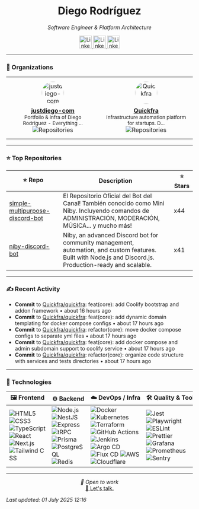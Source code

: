 
<div align="center" style="margin-top: 16px;">
<h1 align="center"><strong>Diego Rodríguez</strong></h1>
<i>Software Engineer & Platform Architecture</i>
<p></p>
  <a href="https://linkedin.com/in/bydiego" target="_blank">
    <img src="https://img.icons8.com/?size=100&id=8808&format=png&color=000000" alt="LinkedIn" height="34">
</a>

<a href="https://youtube.com/@codingwithdew3066" target="_blank">
      <img src="https://img.icons8.com/?size=100&id=55200&format=png&color=000000" alt="LinkedIn" height="34">
</a>

<a href="https://justdiego.com" target="_blank">
    <img src="https://img.icons8.com/?size=100&id=bAmuw2Fk26u0&format=png&color=000000" alt="LinkedIn" height="34">
</a>

</div>

---

### 🏢 Organizations

<table align="center">
  <tr>
    <td><div align="center" style="margin: 10px;">
  <a href="https://github.com/justdiego-com" target="_blank">
    <img src="https://avatars.githubusercontent.com/u/217927933?v=4" width="60" height="60" alt="justdiego-com" style="border-radius: 50%; margin-bottom: 8px;" />
  </a>
  <br>
  <strong><a href="https://github.com/justdiego-com" target="_blank">justdiego-com</a></strong>
  <br>
  <small>Portfolio & infra of Diego Rodríguez - Everything ...</small>
  <br>
  <img src="https://img.shields.io/badge/repos-1-blue?style=flat-square" alt="Repositories" />
</div></td><td><div align="center" style="margin: 10px;">
  <a href="https://github.com/Quickfra" target="_blank">
    <img src="https://avatars.githubusercontent.com/u/218400303?v=4" width="60" height="60" alt="Quickfra" style="border-radius: 50%; margin-bottom: 8px;" />
  </a>
  <br>
  <strong><a href="https://github.com/Quickfra" target="_blank">Quickfra</a></strong>
  <br>
  <small>Infrastructure automation platform for startups. D...</small>
  <br>
  <img src="https://img.shields.io/badge/repos-1-blue?style=flat-square" alt="Repositories" />
</div></td>
  </tr>
</table>

---

### ⭐ Top Repositories

| ⭐ Repo | Description | ⭐ Stars |
|--------|-------------|-------|
| [simple-multipurpose-discord-bot](https://github.com/dewstouh/simple-multipurpose-discord-bot) | El Repositorio Oficial del Bot del Canal! También conocido como Mini Niby. Incluyendo comandos de ADMINISTRACIÓN, MODERACIÓN, MÚSICA... y mucho más! | x44 |
| [niby-discord-bot](https://github.com/dewstouh/niby-discord-bot) | Niby, an advanced Discord bot for community management, automation, and custom features. Built with Node.js and Discord.js. Production-ready and scalable. | x41 |

---

### ✍ Recent Activity


- <strong>Commit</strong> to <a href="https://github.com/Quickfra/quickfra">Quickfra/quickfra</a>: feat(core): add Coolify bootstrap and addon framework • about 16 hours ago
- <strong>Commit</strong> to <a href="https://github.com/Quickfra/quickfra">Quickfra/quickfra</a>: feat(core): add dynamic domain templating for docker compose configs • about 17 hours ago
- <strong>Commit</strong> to <a href="https://github.com/Quickfra/quickfra">Quickfra/quickfra</a>: refactor(core): move docker compose configs to separate yml files • about 17 hours ago
- <strong>Commit</strong> to <a href="https://github.com/Quickfra/quickfra">Quickfra/quickfra</a>: feat(core): add docker compose and admin subdomain support to coolify service • about 17 hours ago
- <strong>Commit</strong> to <a href="https://github.com/Quickfra/quickfra">Quickfra/quickfra</a>: refactor(core): organize code structure with services and tests directories • about 17 hours ago


---

### 🔨 Technologies

| 🖼️ Frontend                                                                                                                                                                                                                                                                                                                                                                                                                                                                                                                    | ⚙️ Backend                                                                                                                                                                                                                                                                                                                                                                                                                                                                                                                                                                                      | ☁️ DevOps / Infra                                                                                                                                                                                                                                                                                                                                                                                                                                                                                                                                                                                                                                                                                                                                                                                                                | 🛠️ Quality & Tools                                                                                                                                                                                                                                                                                                                                                                                                                                                                                                                                                                                                        |
| ----------------------------------------------------------------------------------------------------------------------------------------------------------------------------------------------------------------------------------------------------------------------------------------------------------------------------------------------------------------------------------------------------------------------------------------------------------------------------------------------------------------------------- | ---------------------------------------------------------------------------------------------------------------------------------------------------------------------------------------------------------------------------------------------------------------------------------------------------------------------------------------------------------------------------------------------------------------------------------------------------------------------------------------------------------------------------------------------------------------------------------------------- | ------------------------------------------------------------------------------------------------------------------------------------------------------------------------------------------------------------------------------------------------------------------------------------------------------------------------------------------------------------------------------------------------------------------------------------------------------------------------------------------------------------------------------------------------------------------------------------------------------------------------------------------------------------------------------------------------------------------------------------------------------------------------------------------------------------------------------- | ------------------------------------------------------------------------------------------------------------------------------------------------------------------------------------------------------------------------------------------------------------------------------------------------------------------------------------------------------------------------------------------------------------------------------------------------------------------------------------------------------------------------------------------------------------------------------------------------------------------------ |
| ![HTML5](https://img.shields.io/badge/HTML5-E34F26?logo=html5&logoColor=white) ![CSS3](https://img.shields.io/badge/CSS3-1572B6?logo=css3&logoColor=white) ![TypeScript](https://img.shields.io/badge/TypeScript-3178C6?logo=typescript&logoColor=white) ![React](https://img.shields.io/badge/React-61DAFB?logo=react&logoColor=black) ![Next.js](https://img.shields.io/badge/Next.js-000000?logo=nextdotjs&logoColor=white) ![Tailwind CSS](https://img.shields.io/badge/Tailwind-06B6D4?logo=tailwindcss&logoColor=white) | ![Node.js](https://img.shields.io/badge/Node.js-339933?logo=nodedotjs&logoColor=white) ![NestJS](https://img.shields.io/badge/NestJS-E0234E?logo=nestjs&logoColor=white) ![Express](https://img.shields.io/badge/Express-000000?logo=express&logoColor=white) ![tRPC](https://img.shields.io/badge/tRPC-2596BE?logoColor=white) ![Prisma](https://img.shields.io/badge/Prisma-2D3748?logo=prisma&logoColor=white) ![PostgreSQL](https://img.shields.io/badge/PostgreSQL-4169E1?logo=postgresql&logoColor=white) ![Redis](https://img.shields.io/badge/Redis-DC382D?logo=redis&logoColor=white) | ![Docker](https://img.shields.io/badge/Docker-2496ED?logo=docker&logoColor=white) ![Kubernetes](https://img.shields.io/badge/Kubernetes-326CE5?logo=kubernetes&logoColor=white) ![Terraform](https://img.shields.io/badge/Terraform-7B42BC?logo=terraform&logoColor=white) ![GitHub Actions](https://img.shields.io/badge/GitHub_Actions-2088FF?logo=githubactions&logoColor=white) ![Jenkins](https://img.shields.io/badge/Jenkins-D24939?logo=jenkins&logoColor=white) ![Argo CD](https://img.shields.io/badge/Argo%20CD-F16061?logo=argo&logoColor=white) ![Flux CD](https://img.shields.io/badge/Flux%20CD-0094FF?logo=fluxcd&logoColor=white) ![AWS](https://img.shields.io/badge/AWS-232F3E?logo=amazonaws&logoColor=white) ![Cloudflare](https://img.shields.io/badge/Cloudflare-F38020?logo=cloudflare&logoColor=white) | ![Jest](https://img.shields.io/badge/Jest-C21325?logo=jest&logoColor=white) ![Playwright](https://img.shields.io/badge/Playwright-2EAD33?logo=playwright&logoColor=white) ![ESLint](https://img.shields.io/badge/ESLint-4B32C3?logo=eslint&logoColor=white) ![Prettier](https://img.shields.io/badge/Prettier-F7B93E?logo=prettier&logoColor=black) ![Grafana](https://img.shields.io/badge/Grafana-F46800?logo=grafana&logoColor=white) ![Prometheus](https://img.shields.io/badge/Prometheus-E6522C?logo=prometheus&logoColor=white) ![Sentry](https://img.shields.io/badge/Sentry-362D59?logo=sentry&logoColor=white) |


---

<p align="center">
  <i>💼 Open to work</i><br>
  <a href="mailto:diego@justdiego.com">📧 Let's talk.</a>
</p>

*Last updated: 01 July 2025 12:16*   